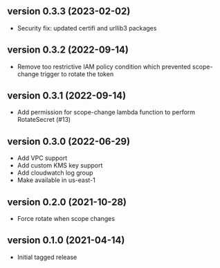 version 0.3.3 (2023-02-02)
--------------------------
 - Security fix: updated certifi and urllib3 packages


version 0.3.2 (2022-09-14)
--------------------------
 - Remove too restrictive IAM policy condition which prevented scope-change trigger to rotate the token


version 0.3.1 (2022-09-14)
--------------------------
 - Add permission for scope-change lambda function to perform RotateSecret (#13)


version 0.3.0 (2022-06-29)
--------------------------
 - Add VPC support
 - Add custom KMS key support
 - Add cloudwatch log group
 - Make available in us-east-1


version 0.2.0 (2021-10-28)
--------------------------
 - Force rotate when scope changes


version 0.1.0 (2021-04-14)
--------------------------
 - Initial tagged release
